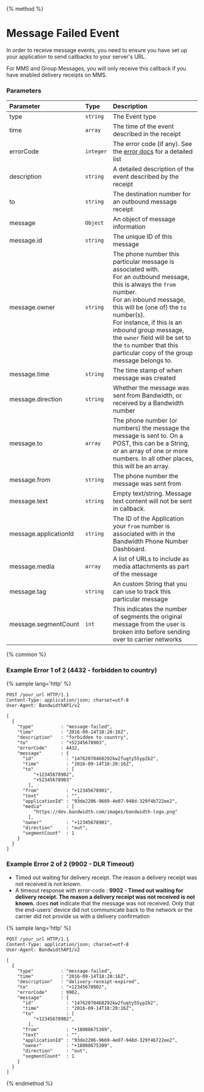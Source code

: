 {% method %}
# Message Failed Event
In order to receive message events, you need to ensure you have set up your application to send callbacks to your server's URL.

For MMS and Group Messages, you will only receive this callback if you have enabled delivery receipts on MMS.

### Parameters
| Parameter             | Type      | Description                                                                                                                                                                                                                                                                                                                                                         |
|:----------------------|:----------|:--------------------------------------------------------------------------------------------------------------------------------------------------------------------------------------------------------------------------------------------------------------------------------------------------------------------------------------------------------------------|
| type                  | `string`  | The Event type                                                                                                                                                                                                                                                                                                                                                      |
| time                  | `array`   | The time of the event described in the receipt                                                                                                                                                                                                                                                                                                                      |
| errorCode             | `integer` | The error code (if any). See the [error docs](../errors/codes.md) for a detailed list                                                                                                                                                                                                                                                                               |
| description           | `string`  | A detailed description of the event described by the receipt                                                                                                                                                                                                                                                                                                        |
| to                    | `string`  | The destination number for an outbound message receipt                                                                                                                                                                                                                                                                                                              |
| message               | `Object`  | An object of message information                                                                                                                                                                                                                                                                                                                                    |
| message.id            | `string`  | The unique ID of this message                                                                                                                                                                                                                                                                                                                                       |
| message.owner         | `string`  | The phone number this particular message is associated with.<br> For an outbound message, this is always the `from` number.<br> For an inbound message, this will be (one of) the `to` number(s).<br>For instance, if this is an inbound group message, the `owner` field will be set to the `to` number that this particular copy of the group message belongs to. |
| message.time          | `string`  | The time stamp of when message was created                                                                                                                                                                                                                                                                                                                          |
| message.direction     | `string`  | Whether the message was sent from Bandwidth, or received by a Bandwidth number                                                                                                                                                                                                                                                                                      |
| message.to            | `array`   | The phone number (or numbers) the message the message is sent to. On a POST, this can be a String, or an array of one or more numbers. In all other places, this will be an array.                                                                                                                                                                                  |
| message.from          | `string`  | The phone number the message was sent from                                                                                                                                                                                                                                                                                                                          |
| message.text          | `string`  | Empty text/string. Message text content will not be sent in callback.                                                                                                                                                                                                                                                                                               |
| message.applicationId | `string`  | The ID of the Application your `from` number is associated with in the Bandwidth Phone Number Dashboard.                                                                                                                                                                                                                                                            |
| message.media         | `array`   | A list of URLs to include as media attachments as part of the message                                                                                                                                                                                                                                                                                               |
| message.tag           | `string`  | An custom String that you can use to track this particular message                                                                                                                                                                                                                                                                                                  |
| message.segmentCount  | `int`     | This indicates the number of segments the original message from the user is broken into before sending over to carrier networks                                                                                                                                                                                                                                      |

{% common %}
### Example Error 1 of 2 (4432 - forbidden to country)

{% sample lang='http' %}

```http
POST /your_url HTTP/1.1
Content-Type: application/json; charset=utf-8
User-Agent: BandwidthAPI/v2

[
  {
    "type"          : "message-failed",
    "time"          : "2016-09-14T18:20:16Z",
    "description"   : "forbidden to country",
    "to"            : "+52345678903",
    "errorCode"     : 4432,
    "message"       : {
      "id"            : "14762070468292kw2fuqty55yp2b2",
      "time"          : "2016-09-14T18:20:16Z",
      "to"            : [
          "+12345678902",
          "+52345678903"
        ],
      "from"          : "+12345678901",
      "text"          : "",
      "applicationId" : "93de2206-9669-4e07-948d-329f4b722ee2",
      "media"         : [
          "https://dev.bandwidth.com/images/bandwidth-logo.png"
        ],
      "owner"         : "+12345678901",
      "direction"     : "out",
      "segmentCount"  : 1
    }
  }
]
```

### Example Error 2 of 2 (9902 - DLR Timeout)

* Timed out waiting for delivery receipt. The reason a delivery receipt was not received is not known.
* A timeout response with error-code : **9902 - Timed out waiting for delivery receipt. The reason a delivery receipt was not received is not known.** does **not** indicate that the message was not received. Only that the end-users' device did not communicate back to the network or the carrier did not provide us with a delivery confirmation

{% sample lang='http' %}

```http
POST /your_url HTTP/1.1
Content-Type: application/json; charset=utf-8
User-Agent: BandwidthAPI/v2

[
  {
    "type"          : "message-failed",
    "time"          : "2016-09-14T18:20:16Z",
    "description"   : "delivery-receipt-expired",
    "to"            : "+12345678902",
    "errorCode"     : 9902,
    "message"       : {
      "id"            : "14762070468292kw2fuqty55yp2b2",
      "time"          : "2016-09-14T18:20:16Z",
      "to"            : [
          "+12345678902",
        ],
      "from"          : "+18008675309",
      "text"          : "",
      "applicationId" : "93de2206-9669-4e07-948d-329f4b722ee2",
      "owner"         : "+18008675309",
      "direction"     : "out",
      "segmentCount"  : 1
    }
  }
]
```

{% endmethod %}

